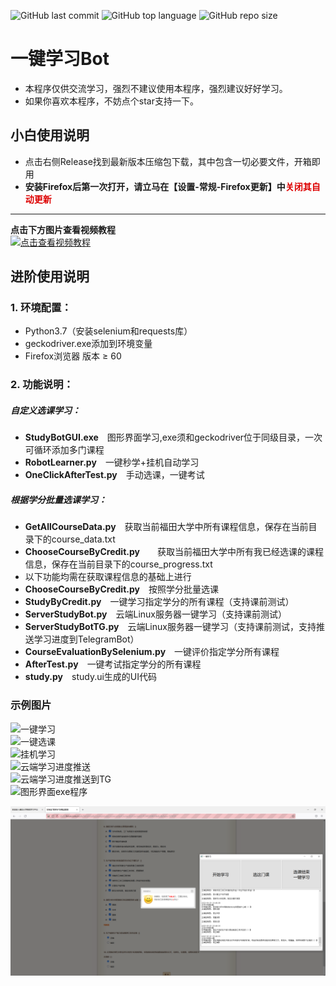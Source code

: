 ![GitHub last commit](https://img.shields.io/github/last-commit/Idealisten/OneClickToLearnFotonUniversityOnlineStudyPlatform)
![GitHub top language](https://img.shields.io/github/languages/top/Idealisten/OneClickToLearnFotonUniversityOnlineStudyPlatform)
![GitHub repo size](https://img.shields.io/github/repo-size/Idealisten/OneClickToLearnFotonUniversityOnlineStudyPlatform)
# 一键学习Bot
* 本程序仅供交流学习，强烈不建议使用本程序，强烈建议好好学习。<br>
* 如果你喜欢本程序，不妨点个star支持一下。<br>
## 小白使用说明<br>
* 点击右侧Release找到最新版本压缩包下载，其中包含一切必要文件，开箱即用
* **安装Firefox后第一次打开，请立马在【设置-常规-Firefox更新】中<font color="#dd0000">关闭其自动更新</font><br />**
---
**点击下方图片查看视频教程<br />**
[![点击查看视频教程](https://picture.runtofree.link/picture/2023/10/a47b0e2e56f17ce3d7156663f7e88724.png)](https://www.bilibili.com/video/BV1da4y1Q73w)
## 进阶使用说明<br>
### 1.  环境配置：<br>
* Python3.7（安装selenium和requests库）<br>
* geckodriver.exe添加到环境变量<br>
* Firefox浏览器 版本 ≥ 60<br>
### 2. 功能说明：<br>
##### 自定义选课学习：
* **StudyBotGUI.exe**&emsp;图形界面学习,exe须和geckodriver位于同级目录，一次可循环添加多门课程<br>
* **RobotLearner.py**&emsp;一键秒学+挂机自动学习<br>
* **OneClickAfterTest.py**&emsp;手动选课，一键考试<br>
##### 根据学分批量选课学习：
* **GetAllCourseData.py**&emsp;获取当前福田大学中所有课程信息，保存在当前目录下的course_data.txt<br>
* **ChooseCourseByCredit.py**&emsp;&emsp;获取当前福田大学中所有我已经选课的课程信息，保存在当前目录下的course_progress.txt<br>
* 以下功能均需在获取课程信息的基础上进行
* **ChooseCourseByCredit.py**&emsp;按照学分批量选课<br>
* **StudyByCredit.py**&emsp;一键学习指定学分的所有课程（支持课前测试）<br>
* **ServerStudyBot.py**&emsp;云端Linux服务器一键学习（支持课前测试）<br>
* **ServerStudyBotTG.py**&emsp;云端Linux服务器一键学习（支持课前测试，支持推送学习进度到TelegramBot）<br>
* **CourseEvaluationBySelenium.py**&emsp;一键评价指定学分所有课程<br>
* **AfterTest.py**&emsp;一键考试指定学分的所有课程<br>
* **study.py**&emsp;study.ui生成的UI代码<br>
### 示例图片
![一键学习](https://github.com/Idealisten/OneClickToLearnFotonUniversityOnlineStudyPlatform/blob/master/Images/%E4%B8%80%E9%94%AE%E5%AD%A6%E4%B9%A0.JPG)<br>
![一键选课](https://github.com/Idealisten/OneClickToLearnFotonUniversityOnlineStudyPlatform/blob/master/Images/%E4%B8%80%E9%94%AE%E9%80%89%E8%AF%BE.JPG)<br>
![挂机学习](https://github.com/Idealisten/OneClickToLearnFotonUniversityOnlineStudyPlatform/blob/master/Images/%E6%8C%82%E6%9C%BA%E5%AD%A6%E4%B9%A0.JPG)<br>
![云端学习进度推送](https://github.com/Idealisten/OneClickToLearnFotonUniversityOnlineStudyPlatform/blob/master/Images/%E4%BA%91%E7%AB%AF%E5%AD%A6%E4%B9%A0%E6%8E%A8%E9%80%81.jpg)<br>
![云端学习进度推送到TG](https://github.com/Idealisten/OneClickToLearnFotonUniversityOnlineStudyPlatform/blob/master/Images/%E6%8E%A8%E9%80%81TG.jpg)<br>
![图形界面exe程序](https://github.com/Idealisten/OneClickToLearnFotonUniversityOnlineStudyPlatform/blob/master/Images/GUI.jpg)<br>

![自动完成课后测试](https://github.com/Idealisten/OneClickToLearnFotonUniversityOnlineStudyPlatform/blob/master/Images/GUI%E8%AF%BE%E5%90%8E%E6%B5%8B%E8%AF%95%E6%88%AA%E5%9B%BE.png)<br>

